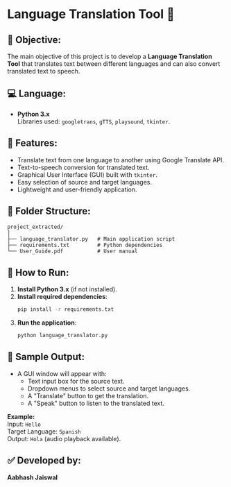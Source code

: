 # Language Translation Tool 🎯

## 📌 Objective:
The main objective of this project is to develop a **Language Translation Tool** that translates text between different languages and can also convert translated text to speech.

## 💻 Language:
- **Python 3.x**  
  Libraries used: `googletrans`, `gTTS`, `playsound`, `tkinter`.

## 🔧 Features:
- Translate text from one language to another using Google Translate API.
- Text-to-speech conversion for translated text.
- Graphical User Interface (GUI) built with `tkinter`.
- Easy selection of source and target languages.
- Lightweight and user-friendly application.

## 📂 Folder Structure:
```
project_extracted/
│
├── language_translator.py   # Main application script
├── requirements.txt         # Python dependencies
└── User_Guide.pdf           # User manual
```

## 🚀 How to Run:
1. **Install Python 3.x** (if not installed).
2. **Install required dependencies**:
   ```bash
   pip install -r requirements.txt
   ```
3. **Run the application**:
   ```bash
   python language_translator.py
   ```

## 📸 Sample Output:
- A GUI window will appear with:
  - Text input box for the source text.
  - Dropdown menus to select source and target languages.
  - A "Translate" button to get the translation.
  - A "Speak" button to listen to the translated text.

 **Example:**  
   Input: `Hello`  
   Target Language: `Spanish`  
   Output: `Hola` (audio playback available).

## ✅ Developed by:
  **Aabhash Jaiswal**
